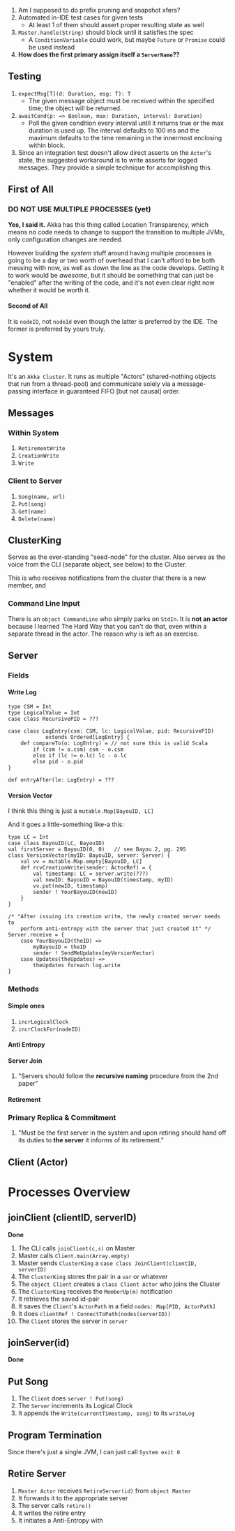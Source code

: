 1. Am I supposed to do prefix pruning and snapshot xfers?
2. Automated in-IDE test cases for given tests
    * At least 1 of them should assert proper resulting state as well 
3. `Master.handle(String)` should block until it satisfies the spec
    * A `ConditionVariable` could work, but maybe `Future` or `Promise` could
      be used instead
4. **How does the first primary assign itself a `ServerName`??**

## Testing
1. `expectMsg[T](d: Duration, msg: T): T`
    * The given message object must be received within the specified time; the
      object will be returned.
2. `awaitCond(p: => Boolean, max: Duration, interval: Duration)`
    * Poll the given condition every interval until it returns true or the max
      duration is used up. The interval defaults to 100 ms and the maximum
      defaults to the time remaining in the innermost enclosing within block.
3. Since an integration test doesn't allow direct asserts on the `Actor`'s
   state, the suggested workaround is to write asserts for logged messages.
   They provide a simple technique for accomplishing this.

## First of All
### DO NOT USE MULTIPLE PROCESSES (yet)
**Yes, I said it.** Akka has this thing called Location Transparency, which
means no code needs to change to support the transition to multiple JVMs, only
configuration changes are needed.

However building the *system* stuff around having multiple processes is going
to be a day or two worth of overhead that I can't afford to be both messing
with now, as well as down the line as the code develops. Getting it to work
would be *awesome*, but it should be something that can just be "enabled" after
the writing of the code, and it's not even clear right now whether it would be
worth it.

#### Second of All
It is `nodeID`, not `nodeId` even though the latter is preferred by the IDE.
The former is preferred by yours truly.


# System
It's an `Akka Cluster`. It runs as multiple "Actors" (shared-nothing objects
that run from a thread-pool) and communicate solely via a message-passing
interface in guaranteed FIFO [but not causal] order.

## Messages

### Within System
1. `RetirementWrite`
2. `CreationWrite`
3. `Write`

### Client to Server
1. `Song(name, url)`
2. `Put(song)`
3. `Get(name)`
4. `Delete(name)`

## ClusterKing
Serves as the ever-standing "seed-node" for the cluster. Also serves as the
voice from the CLI (separate object, see below) to the Cluster.

This is who receives notifications from the cluster that there is a new member, and 

### Command Line Input
There is an `object CommandLine` who simply parks on `StdIn`. It is **not an
actor** because I learned The Hard Way that you can't do that, even within a
separate thread in the actor. The reason why is left as an exercise.

## Server
### Fields

#### Write Log

    type CSM = Int
    type LogicalValue = Int
    case class RecursivePID = ???
    
    case class LogEntry(csm: CSM, lc: LogicalValue, pid: RecursivePID)
                extends Ordered[LogEntry] {
        def compareTo(o: LogEntry) = // not sure this is valid Scala
            if (csm != o.csm) csm - o.csm
            else if (lc != o.lc) lc - o.lc
            else pid - o.pid
    }

    def entryAfter(le: LogEntry) = ???

#### Version Vector

I think this thing is just a `mutable.Map[BayouID, LC]`

And it goes a little-something like-a this:

    type LC = Int
    case class BayouID(LC, BayouID)
    val firstServer = BayouID(0, 0)   // see Bayou 2, pg. 295
    class VersionVector(myID: BayouID, server: Server) {
        val vv = mutable.Map.empty[BayouID, LC]
        def rcvCreationWrite(sender: ActorRef) = {
            val timestamp: LC = server.write(???)
            val newID: BayouID = BayouID(timestamp, myID)
            vv.put(newID, timestamp)
            sender ! YourBayouID(newID)
        }
    }

    /* "After issuing its creation write, the newly created server needs to
        perform anti-entropy with the server that just created it" */
    Server.receive = {
        case YourBayouID(theID) =>
            myBayouID = theID
            sender ! SendMeUpdates(myVersionVector)
        case Updates(theUpdates) =>
            theUpdates foreach log.write
    }

### Methods

#### Simple ones
1. `incrLogicalClock`
2. `incrClockFor(nodeID)`

#### Anti Entropy


#### Server Join
1. "Servers should follow the **recursive naming** procedure from the 2nd
   paper"

#### Retirement

### Primary Replica & Commitment
1. "Must be the first server in the system and upon retiring should hand off
   its duties to **the server** it informs of its retirement."


## Client (Actor)


# Processes Overview

## joinClient (clientID, serverID)

**Done**

1. The CLI calls `joinClient(c,s)` on Master
2. Master calls `Client.main(Array.empty)`
3. Master sends `ClusterKing` a `case class JoinClient(clientID, serverID)`
4. The `ClusterKing` stores the pair in a `var` or whatever
5. The `object Client` creates a `class Client Actor` who joins the Cluster
6. The `ClusterKing` receives the `MemberUp(m)` notification
7. It retrieves the saved id-pair
8. It saves the `Client`'s `ActorPath` in a field `nodes: Map[PID, ActorPath]`
9. It does `clientRef ! ConnectToPath(nodes(serverID))`
10. The `Client` stores the server in `server`

## joinServer(id)
**Done**

## Put Song
1. The `Client` does `server ! Put(song)`
2. The `Server` increments its Logical Clock
3. It appends the `Write(currentTimestamp, song)` to its `writeLog`

## Program Termination
Since there's just a single JVM, I can just call `System exit 0`

## Retire Server
1. `Master Actor` receives `RetireServer(id)` from `object Master`
2. It forwards it to the appropriate server
3. The server calls `retire()`
4. It writes the retire entry
5. It initiates a Anti-Entropy with
